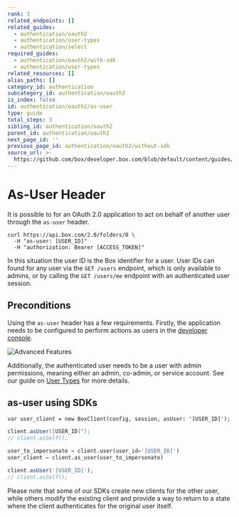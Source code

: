 ```yaml
---
rank: 3
related_endpoints: []
related_guides:
  - authentication/oauth2
  - authentication/user-types
  - authentication/select
required_guides:
  - authentication/oauth2/with-sdk
  - authentication/user-types
related_resources: []
alias_paths: []
category_id: authentication
subcategory_id: authentication/oauth2
is_index: false
id: authentication/oauth2/as-user
type: guide
total_steps: 3
sibling_id: authentication/oauth2
parent_id: authentication/oauth2
next_page_id: ''
previous_page_id: authentication/oauth2/without-sdk
source_url: >-
  https://github.com/box/developer.box.com/blob/default/content/guides/authentication/oauth2/as-user.md
---
```


# As-User Header

It is possible to for an OAuth 2.0 application to act on behalf of another user
through the `as-user` header.

```curl
curl https://api.box.com/2.0/folders/0 \
  -H "as-user: [USER_ID]"
  -H "authorization: Bearer [ACCESS_TOKEN]"
```

<Message>

In this situation the user ID is the Box identifier for a user. User IDs can
found for any user via the `GET /users` endpoint, which is only available to
admins, or by calling the `GET /users/me` endpoint with an authenticated user session.

</Message>

## Preconditions

Using the `as-user` header has a few requirements. Firstly, the application
needs to be configured to perform actions as users in the [developer
console][devconsole].

<ImageFrame border center>

![Advanced Features](./enable-perform-actions-as-users.png)

</ImageFrame>

Additionally, the authenticated user needs to be a user with admin permissions,
meaning either an admin, co-admin, or service account. See our guide on [User
Types](g://authentication/user-types) for more details.

## as-user using SDKs

<Tabs>

<Tab title='.NET'>

```dotnet
var user_client = new BoxClient(config, session, asUser: '[USER_ID]');
```

</Tab>
<Tab title='Java'>

<!-- markdownlint-disable line-length -->

```java
client.asUser([USER_ID]");
// client.asSelf();
```

<!-- markdownlint-enable line-length -->

</Tab>
<Tab title='Python'>

```python
user_to_impersonate = client.user(user_id='[USER_ID]')
user_client = client.as_user(user_to_impersonate)
```

</Tab>
<Tab title='Node'>

```js
client.asUser('[USER_ID]');
// client.asSelf();
```

</Tab>

</Tabs>

<Message warning>

Please note that some of our SDKs create new clients for the other user, while
others modify the existing client and provide a way to return to a state where
the client authenticates for the original user itself.

</Message>

[devconsole]: https://app.box.com/developers/console
